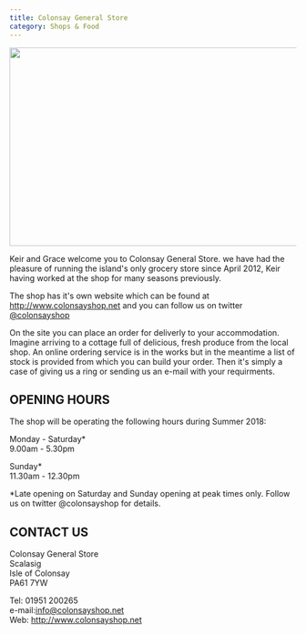 ```yaml
---
title: Colonsay General Store
category: Shops & Food
---
```


<img class="media-element file-default img-responsive" data-delta="1" typeof="foaf:Image" src="{{ site.url }}{{ site.baseurl }}/images/ShopLogo.png" width="960" height="349" alt="" />

Keir and Grace welcome you to Colonsay General Store. we have had the pleasure of running the island's only grocery store since April 2012, Keir having worked at the shop for many seasons previously.

The shop has it's own website which can be found at <http://www.colonsayshop.net> and you can follow us on twitter [@colonsayshop](https://twitter.com/colonsayshop)

On the site you can place an order for deliverly to your accommodation. Imagine arriving to a cottage full of delicious, fresh produce from the local shop. An online ordering service is in the works but in the meantime a list of stock is provided from which you can build your order. Then it's simply a case of giving us a ring or sending us an e-mail with your requirments.

## OPENING HOURS

The shop will be operating the following hours during Summer 2018:

Monday - Saturday*<br />9.00am - 5.30pm

Sunday*<br />11.30am - 12.30pm

*Late opening on Saturday and Sunday opening at peak times only. Follow us on twitter @colonsayshop for details.

## CONTACT US

Colonsay General Store<br />Scalasig<br />Isle of Colonsay<br />PA61 7YW

Tel: 01951 200265<br />e-mail:<info@colonsayshop.net><br />Web: <http://www.colonsayshop.net>